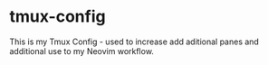 # tmux-config
This is my Tmux Config - used to increase add aditional panes and additional use to my Neovim workflow.

